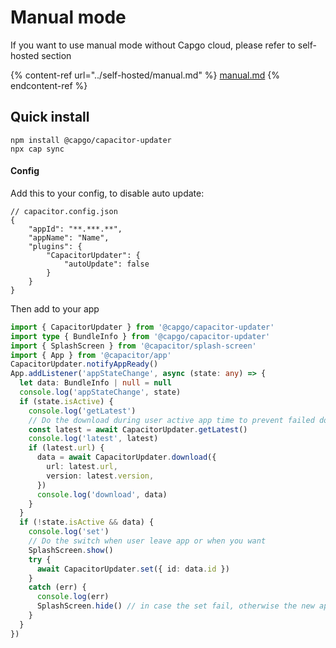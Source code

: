 # Manual mode

If you want to use manual mode without Capgo cloud, please refer to self-hosted section

{% content-ref url="../self-hosted/manual.md" %}
[manual.md](../self-hosted/manual.md)
{% endcontent-ref %}

## Quick install

```
npm install @capgo/capacitor-updater
npx cap sync
```

#### Config

Add this to your config, to disable auto update:

```tsx
// capacitor.config.json
{
	"appId": "**.***.**",
	"appName": "Name",
	"plugins": {
		"CapacitorUpdater": {
			"autoUpdate": false
		}
	}
}
```

Then add to your app

```typescript
import { CapacitorUpdater } from '@capgo/capacitor-updater'
import type { BundleInfo } from '@capgo/capacitor-updater'
import { SplashScreen } from '@capacitor/splash-screen'
import { App } from '@capacitor/app'
CapacitorUpdater.notifyAppReady()
App.addListener('appStateChange', async (state: any) => {
  let data: BundleInfo | null = null
  console.log('appStateChange', state)
  if (state.isActive) {
    console.log('getLatest')
    // Do the download during user active app time to prevent failed download
    const latest = await CapacitorUpdater.getLatest()
    console.log('latest', latest)
    if (latest.url) {
      data = await CapacitorUpdater.download({
        url: latest.url,
        version: latest.version,
      })
      console.log('download', data)
    }
  }
  if (!state.isActive && data) {
    console.log('set')
    // Do the switch when user leave app or when you want
    SplashScreen.show()
    try {
      await CapacitorUpdater.set({ id: data.id })
    }
    catch (err) {
      console.log(err)
      SplashScreen.hide() // in case the set fail, otherwise the new app will have to hide it
    }
  }
})
```
